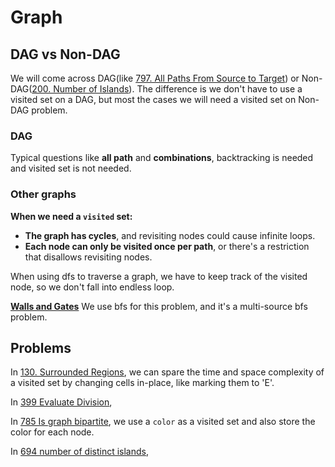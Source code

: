 # Graph
## DAG vs Non-DAG

We will come across DAG(like [797. All Paths From Source to Target](https://leetcode.com/problems/all-paths-from-source-to-target/)) or Non-DAG([200. Number of Islands](https://leetcode.com/problems/number-of-islands/description/)). The difference is we don't have to use a visited set on a DAG, but most the cases we will need a visited set on Non-DAG problem.

### DAG 

Typical questions like **all path** and **combinations**, backtracking is needed and visited set is not needed.



### Other graphs

**When we need a `visited` set:**

- **The graph has cycles**, and revisiting nodes could cause infinite loops.
- **Each node can only be visited once per path**, or there's a restriction that disallows revisiting nodes.



When using dfs to traverse a graph, we have to keep track of the visited node, so we don't fall into endless loop.

**[Walls and Gates](./286_walls_and_gates.py)**
We use bfs for this problem, and it's a multi-source bfs problem.



## Problems
In [130. Surrounded Regions](./130_surrounded_regions.py), we can spare the time and space complexity of a visited set by changing cells in-place, like marking them to 'E'.

In [399 Evaluate Division](./399_evaluate_division.py), 

In [785 Is graph bipartite](./785_is_graph_bipartite.py), we use a `color` as a visited set and also store the color for each node.

In [694 number of distinct islands](./694_number_of_distinct_islands.py), 